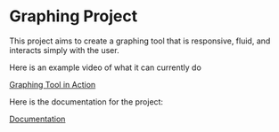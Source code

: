 # Graphing Project
This project aims to create a graphing tool that is responsive, fluid, and interacts simply with the user.

Here is an example video of what it can currently do

<a href="http://htmlpreview.github.com/?https://github.com/Leafy1201/graphing/blob/master/html/video.html" target="_blank">Graphing Tool in Action</a>

Here is the documentation for the project:

<a href="https://github.com/Leafy1201/graphing/blob/master/doc/main.pdf" target="_blank">Documentation</a>